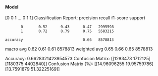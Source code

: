 #### Model
[0 0 1 ... 0 1 1]
Classification Report:
              precision    recall  f1-score   support

           0       0.52      0.43      0.47   2995598
           1       0.72      0.79      0.75   5583215

    accuracy                           0.66   8578813
   macro avg       0.62      0.61      0.61   8578813
weighted avg       0.65      0.66      0.65   8578813

Accuracy: 0.6628321423954573
Confusion Matrix:
[[1283473 1712125]
 [1180375 4402840]]
Confusion Matrix (%):
[[14.96096255 19.95759786]
 [13.7591879  51.32225169]]
